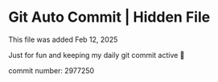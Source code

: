 # Git Auto Commit | Hidden File

This file was added Feb 12, 2025

Just for fun and keeping my daily git commit active 🤪

commit number: 2977250
